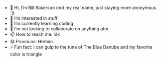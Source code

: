 - 👋 Hi, I’m Bill Bakerson (not my real name, just staying more anonymous :])
- 👀 I’m interested in stuff
- 🌱 I’m currently learning coding
- 💞️ I’m not looking to collaborate on anything atm
- 📫 How to reach me: Idk
- 😄 Pronouns: He/him
- ⚡ Fun fact: I can gulp to the tune of The Blue Danube and my favorite color is triangle

<!---
MoltenDishrag59/MoltenDishrag59 is a ✨ special ✨ repository because its `README.md` (this file) appears on your GitHub profile.
You can click the Preview link to take a look at your changes.
--->
